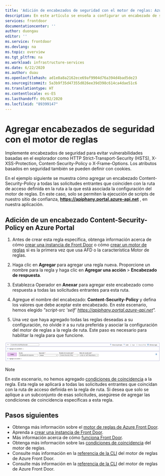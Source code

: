 ```yaml
---
title: 'Adición de encabezados de seguridad con el motor de reglas: Azure Front Door'
description: En este artículo se enseña a configurar un encabezado de seguridad a través del motor de reglas en Azure Front Door.
services: frontdoor
documentationcenter: ''
author: duongau
editor: ''
ms.service: frontdoor
ms.devlang: na
ms.topic: overview
ms.tgt_pltfrm: na
ms.workload: infrastructure-services
ms.date: 6/22/2020
ms.author: duau
ms.openlocfilehash: ad1e8a8a2162ece69af9904d76a394d4bad5de23
ms.sourcegitcommit: 5a3b9f35d47355d026ee39d398c614ca4dae51c6
ms.translationtype: HT
ms.contentlocale: es-ES
ms.lasthandoff: 09/02/2020
ms.locfileid: "89399147"
---
```

# <a name="add-security-headers-with-rules-engine"></a>Agregar encabezados de seguridad con el motor de reglas

Implemente encabezados de seguridad para evitar vulnerabilidades basadas en el explorador como HTTP Strict-Transport-Security (HSTS), X-XSS-Protection, Content-Security-Policy o X-Frame-Options. Los atributos basados en seguridad también se pueden definir con cookies.

En el ejemplo siguiente se muestra cómo agregar un encabezado Content-Security-Policy a todas las solicitudes entrantes que coinciden con la ruta de acceso definida en la ruta a la que está asociada la configuración del motor de reglas. En este caso, solo se permiten la ejecución de scripts de nuestro sitio de confianza, **https://apiphany.portal.azure-api.net** , en nuestra aplicación.

## <a name="add-a-content-security-policy-header-in-azure-portal"></a>Adición de un encabezado Content-Security-Policy en Azure Portal

1. Antes de crear esta regla específica, obtenga información acerca de cómo [crear una instancia de Front Door](quickstart-create-front-door.md) o cómo [crear un motor de reglas](front-door-tutorial-rules-engine.md) si es la primera vez que usa AFD o la característica Motor de reglas.

2. Haga clic en **Agregar** para agregar una regla nueva. Proporcione un nombre para la regla y haga clic en **Agregar una acción** > **Encabezado de respuesta**.

3. Establezca Operador en **Anexar** para agregar este encabezado como respuesta a todas las solicitudes entrantes para esta ruta.

4. Agregue el nombre del encabezado: **Content-Security-Policy** y defina los valores que debe aceptar este encabezado. En este escenario, hemos elegido *"script-src 'self' https://apiphany.portal.azure-api.net".*

5. Una vez que haya agregado todas las reglas deseadas a su configuración, no olvide ir a su ruta preferida y asociar la configuración del motor de reglas a la regla de ruta. Este paso es necesario para habilitar la regla para que funcione. 

![ejemplo del portal](./media/front-door-rules-engine/rules-engine-security-header-example.png)

> [!NOTE]
> En este escenario, no hemos agregado [condiciones de coincidencia](front-door-rules-engine-match-conditions.md) a la regla. Esta regla se aplicará a todas las solicitudes entrantes que coincidan con la ruta de acceso definida en la regla de ruta. Si desea que solo se aplique a un subconjunto de esas solicitudes, asegúrese de agregar las condiciones de coincidencia específicas a esta regla.


## <a name="next-steps"></a>Pasos siguientes

- Obtenga más información sobre el [motor de reglas de Azure Front Door](front-door-rules-engine.md). 
- Aprenda a [crear una instancia de Front Door](quickstart-create-front-door.md).
- Más información acerca de cómo [funciona Front Door](front-door-routing-architecture.md).
- Obtenga más información sobre las [condiciones de coincidencia](front-door-rules-engine-match-conditions.md) del motor de reglas.
- Consulte más información en la [referencia de la CLI](https://docs.microsoft.com/cli/azure/ext/front-door/network/front-door/rules-engine?view=azure-cli-latest) del motor de reglas de Azure Front Door. 
- Consulte más información en la [referencia de la CLI](https://docs.microsoft.com/powershell/module/az.frontdoor/?view=azps-3.8.0) del motor de reglas de Azure Front Door. 
